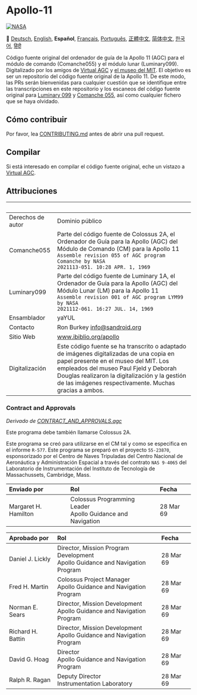 # Apollo-11
[![NASA][1]][2]

:crossed_flags:
[Deutsch][DE],
[English][EN],
**Español**,
[Français][FR],
[Português][PT_BR],
[正體中文][ZH_TW],
[简体中文][ZH_CN],
[한국어][KO_KR],
[हिंदी][HI_IN]

[DE]:README.de.md
[EN]:README.md
[ES]:README.es.md
[FR]:README.fr.md
[PT_BR]:README.pt_br.md
[ZH_TW]:README.zh_tw.md
[ZH_CN]:README.zh_cn.md
[KO_KR]:README.ko_kr.md
[HI_IN]:README.hi_in.md

Código fuente original del ordenador de guía de la Apollo 11 (AGC) para el módulo de comando (Comanche055) y el módulo lunar (Luminary099). Digitalizado por los amigos de [Virtual AGC][3] y [el museo del MIT][4]. El objetivo es ser un repositorio del código fuente original de la Apollo 11. De este modo, las PRs serán bienvenidas para cualquier cuestión que se identifique entre las transcripciones en este repositorio y los escaneos del código fuente original para [Luminary 099][5] y [Comanche 055][6], así como cualquier fichero que se haya olvidado.

## Cómo contribuir
Por favor, lea [CONTRIBUTING.md][7] antes de abrir una pull request.

## Compilar
Si está interesado en compilar el código fuente original, eche un vistazo a
[Virtual AGC][8].

## Attribuciones

&nbsp;            | &nbsp;
:---------------- | :-----
Derechos de autor | Dominio público
Comanche055       | Parte del código fuente de Colossus 2A, el Ordenador de Guía para la Apollo (AGC) del Módulo de Comando (CM) para la Apollo 11<br>`Assemble revision 055 of AGC program Comanche by NASA`<br>`2021113-051. 10:28 APR. 1, 1969`
Luminary099       | Parte del código fuente de Luminary 1A, el Ordenador de Guía para la Apollo (AGC) del Módulo Lunar (LM) para la Apollo 11<br>`Assemble revision 001 of AGC program LYM99 by NASA`<br>`2021112-061. 16:27 JUL. 14, 1969`
Ensamblador       | yaYUL
Contacto          | Ron Burkey <info@sandroid.org>
Sitio Web         | www.ibiblio.org/apollo
Digitalización    | Este código fuente se ha transcrito o adaptado de imágenes digitalizadas de una copia en papel presente en el museo del MIT. Los empleados del museo Paul Fjeld y Deborah Douglas realizaron la digitalización y la gestión de las imágenes respectivamente. Muchas gracias a ambos.

### Contract and Approvals
*Derivado de [CONTRACT_AND_APPROVALS.agc]*

Este programa debe también llamarse Colossus 2A.

Este programa se creó para utilizarse en el CM tal y como se especifica en el informe `R-577`. Este programa se preparó en el proyecto `55-23870`, esponsorizado por el Centro de Naves Tripuladas del Centro Nacional de Aeronáutica y Administración Espacial a través del contrato `NAS 9-4065` del Laboratorio de Instrumentación del Instituto de Tecnología de Massachussets, Cambridge, Mass.

Enviado por           | Rol | Fecha
:-------------------- | :--- | :----
Margaret H. Hamilton  | Colossus Programming Leader<br>Apollo Guidance and Navigation | 28 Mar 69

Aprobado por       | Rol | Fecha
:----------------- | :--- | :----
Daniel J. Lickly   | Director, Mission Program Development<br>Apollo Guidance and Navigation Program | 28 Mar 69
Fred H. Martin     | Colossus Project Manager<br>Apollo Guidance and Navigation Program | 28 Mar 69
Norman E. Sears    | Director, Mission Development<br>Apollo Guidance and Navigation Program | 28 Mar 69
Richard H. Battin  | Director, Mission Development<br>Apollo Guidance and Navigation Program | 28 Mar 69
David G. Hoag      | Director<br>Apollo Guidance and Navigation Program | 28 Mar 69
Ralph R. Ragan     | Deputy Director<br>Instrumentation Laboratory | 28 Mar 69

[CONTRACT_AND_APPROVALS.agc]:https://github.com/chrislgarry/Apollo-11/blob/master/Comanche055/CONTRACT_AND_APPROVALS.agc
[1]:https://cdn.rawgit.com/aleen42/badges/c9246f74/src/nasa.svg
[2]:https://www.nasa.gov/mission_pages/apollo/missions/apollo11.html
[3]:http://www.ibiblio.org/apollo/
[4]:http://web.mit.edu/museum/
[5]:http://www.ibiblio.org/apollo/ScansForConversion/Luminary099/
[6]:http://www.ibiblio.org/apollo/ScansForConversion/Comanche055/
[7]:https://github.com/chrislgarry/Apollo-11/blob/master/CONTRIBUTING.md
[8]:https://github.com/rburkey2005/virtualagc
